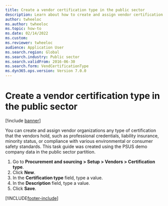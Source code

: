 ```yaml
--- 
title: Create a vendor certification type in the public sector
description: Learn about how to create and assign vendor certification types in the public sector, including an outline and step-by-step process. 
author: twheeloc
ms.author: twheeloc
ms.topic: how-to
ms.date: 02/14/2022
ms.custom:
ms.reviewer: twheeloc   
audience: Application User
ms.search.region: Global
ms.search.industry: Public sector
ms.search.validFrom: 2016-06-30
ms.search.form: VendCertificationType  
ms.dyn365.ops.version: Version 7.0.0 
---
```


# Create a vendor certification type in the public sector

[!include [banner](../../includes/banner.md)]

You can create and assign vendor organizations any type of certification that the vendors hold, such as professional credentials, liability insurance, minority status, or compliance with various environmental or consumer safety standards. This task guide was created using the PSUS demo company data in the public sector partition.

1. Go to **Procurement and sourcing > Setup > Vendors > Certification type**.
2. Click **New**.
3. In the **Certification type** field, type a value.
4. In the **Description** field, type a value.
5. Click **Save**.



[!INCLUDE[footer-include](../../../includes/footer-banner.md)]
